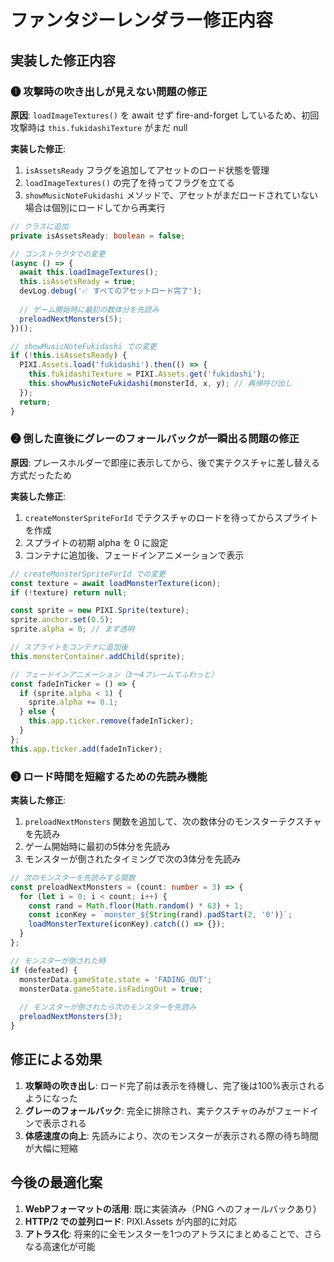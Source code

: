 # ファンタジーレンダラー修正内容

## 実装した修正内容

### ❶ 攻撃時の吹き出しが見えない問題の修正

**原因**: `loadImageTextures()` を await せず fire-and-forget しているため、初回攻撃時は `this.fukidashiTexture` がまだ null

**実装した修正**:
1. `isAssetsReady` フラグを追加してアセットのロード状態を管理
2. `loadImageTextures()` の完了を待ってフラグを立てる
3. `showMusicNoteFukidashi` メソッドで、アセットがまだロードされていない場合は個別にロードしてから再実行

```typescript
// クラスに追加
private isAssetsReady: boolean = false;

// コンストラクタでの変更
(async () => {
  await this.loadImageTextures();
  this.isAssetsReady = true;
  devLog.debug('✅ すべてのアセットロード完了');
  
  // ゲーム開始時に最初の数体分を先読み
  preloadNextMonsters(5);
})();

// showMusicNoteFukidashi での変更
if (!this.isAssetsReady) {
  PIXI.Assets.load('fukidashi').then(() => {
    this.fukidashiTexture = PIXI.Assets.get('fukidashi');
    this.showMusicNoteFukidashi(monsterId, x, y); // 再帰呼び出し
  });
  return;
}
```

### ❷ 倒した直後にグレーのフォールバックが一瞬出る問題の修正

**原因**: プレースホルダーで即座に表示してから、後で実テクスチャに差し替える方式だったため

**実装した修正**:
1. `createMonsterSpriteForId` でテクスチャのロードを待ってからスプライトを作成
2. スプライトの初期 alpha を 0 に設定
3. コンテナに追加後、フェードインアニメーションで表示

```typescript
// createMonsterSpriteForId での変更
const texture = await loadMonsterTexture(icon);
if (!texture) return null;

const sprite = new PIXI.Sprite(texture);
sprite.anchor.set(0.5);
sprite.alpha = 0; // まず透明

// スプライトをコンテナに追加後
this.monsterContainer.addChild(sprite);

// フェードインアニメーション（3〜4フレームでふわっと）
const fadeInTicker = () => {
  if (sprite.alpha < 1) {
    sprite.alpha += 0.1;
  } else {
    this.app.ticker.remove(fadeInTicker);
  }
};
this.app.ticker.add(fadeInTicker);
```

### ❸ ロード時間を短縮するための先読み機能

**実装した修正**:
1. `preloadNextMonsters` 関数を追加して、次の数体分のモンスターテクスチャを先読み
2. ゲーム開始時に最初の5体分を先読み
3. モンスターが倒されたタイミングで次の3体分を先読み

```typescript
// 次のモンスターを先読みする関数
const preloadNextMonsters = (count: number = 3) => {
  for (let i = 0; i < count; i++) {
    const rand = Math.floor(Math.random() * 63) + 1;
    const iconKey = `monster_${String(rand).padStart(2, '0')}`;
    loadMonsterTexture(iconKey).catch(() => {});
  }
};

// モンスターが倒された時
if (defeated) {
  monsterData.gameState.state = 'FADING_OUT';
  monsterData.gameState.isFadingOut = true;
  
  // モンスターが倒されたら次のモンスターを先読み
  preloadNextMonsters(3);
}
```

## 修正による効果

1. **攻撃時の吹き出し**: ロード完了前は表示を待機し、完了後は100%表示されるようになった
2. **グレーのフォールバック**: 完全に排除され、実テクスチャのみがフェードインで表示される
3. **体感速度の向上**: 先読みにより、次のモンスターが表示される際の待ち時間が大幅に短縮

## 今後の最適化案

1. **WebPフォーマットの活用**: 既に実装済み（PNG へのフォールバックあり）
2. **HTTP/2 での並列ロード**: PIXI.Assets が内部的に対応
3. **アトラス化**: 将来的に全モンスターを1つのアトラスにまとめることで、さらなる高速化が可能